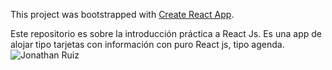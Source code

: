 This project was bootstrapped with [Create React App](https://github.com/facebook/create-react-app).

Este repositorio es sobre la introducción práctica a React Js.
Es una app de alojar tipo tarjetas con información con puro React js, tipo agenda.
![Jonathan Ruiz](https://repository-images.githubusercontent.com/268606343/2f9f9e80-b66a-11ea-80f0-0c13a580dffc)
